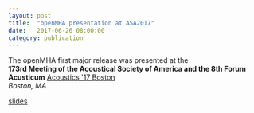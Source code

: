 ```yaml
---
layout: post
title:  "openMHA presentation at ASA2017"
date:   2017-06-26 08:00:00
category: publication
---
```


The openMHA first major release was presented at the  
**173rd Meeting of the Acoustical Society of America and the 8th Forum Acusticum** [Acoustics '17 Boston](http://acousticalsociety.org/content/acoustics-17-boston)  
*Boston, MA* 

[slides](/docs/ASA2017slides_openMHA.pdf)




  
